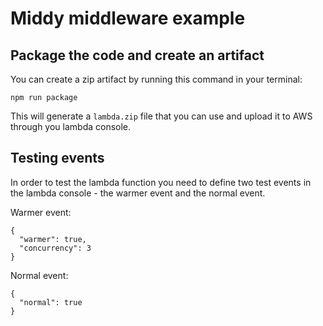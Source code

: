 # Middy middleware example

## Package the code and create an artifact

You can create a zip artifact by running this command in your terminal:
```
npm run package
```

This will generate a `lambda.zip` file that you can use and upload it to AWS through 
you lambda console.

## Testing events

In order to test the lambda function you need to define two test events in the lambda 
console - the warmer event and the normal event.

Warmer event:

```
{
  "warmer": true,
  "concurrency": 3
}
```

Normal event:

```
{
  "normal": true
}
```

